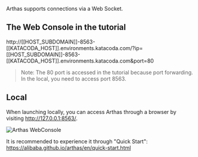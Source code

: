 

Arthas supports connections via a Web Socket.


## The Web Console in the tutorial

http://[[HOST_SUBDOMAIN]]-8563-[[KATACODA_HOST]].environments.katacoda.com/?ip=[[HOST_SUBDOMAIN]]-8563-[[KATACODA_HOST]].environments.katacoda.com&port=80

> Note: The 80 port is accessed in the tutorial because port forwarding. In the local, you need to access port 8563.

## Local


When launching locally, you can access Arthas through a browser by visiting http://127.0.0.1:8563/.

![Arthas WebConsole](/hengyunabc/scenarios/arthas-advanced-en/assets/web-console.png)


It is recommended to experience it through "Quick Start": https://alibaba.github.io/arthas/en/quick-start.html